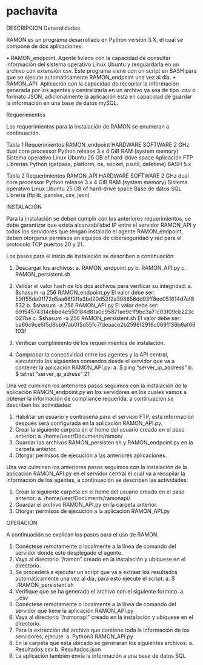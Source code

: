 # pachavita
DESCRIPCION
Generalidades

RAMON es un programa desarrollado en Python versión 3.X, el cuál se compone de dos aplicaciones:

•	RAMON_endpoint. Agente liviano con la capacidad de consultar información del sistema operativo Linux Ubuntu y resguardarla en un archivo con extensión.csv. Este programa viene con un script en BASH para que se ejecute automáticamente RAMON_endpoint una vez al día.
•	RAMON_API. Aplicación con la capacidad de recopilar la información generada por los agentes y centralizarla en un archivo ya sea de tipo .csv o formato JSON, adicionalmente la aplicación esta en capacidad de guardar la información en una base de datos mySQL.

Requerimientos

Los requerimientos para la instalación de RAMON se enumeran a continuación.

Tabla 1 Requerimientos RAMON_endpoint
HARDWARE	SOFTWARE
2 GHz dual core processor	Python reléase 3.x 
4 GiB RAM (system memory)	Sistema operativo Linux Ubuntu
25 GB of hard-drive space	Aplicación FTP 
	Librerias Python (getpass, platform, os, socket, psutil, datetime)
	BASH 5.x

Tabla 2 Requerimientos RAMON_API
HARDWARE	SOFTWARE
2 GHz dual core processor	Python reléase 3.x 
4 GiB RAM (system memory)	Sistema operativo Linux Ubuntu
25 GB of hard-drive space	Base de datos SQL 
	Libreria (ftplib, pandas, csv, json)

INSTALACIÓN

Para la instalación se deben cumplir con los anteriores requerimientos, se debe garantizar que exista alcanzabilidad IP entre el servidor RAMON_API y todos los servidores que tengan instalado el agente RAMON_endpoint, deben otorgarse permisos en equipos de ciberseguridad y red para el protocolo TCP puertos 20 y 21.

Los pasos para el inicio de instalación se describen a continuación:

1.	Descargar los archivos:
a.	RAMON_endpoint.py
b.	RAMON_API.py
c.	RAMON_persistent.sh
2.	Validar el valor hash de los dos archivos para verificar su integridad:
a.	$shasum -a 256 RAMON_endpoint.py 
El valor debe ser: 59ff55da91f72d5aa66f2ffa3bd20d52f2a398656dd93ff8ee051614d7af8532
b.	$shasum -a 256 RAMON_API.py
El valor debe ser: 69154574314cbbd4e550184d81a0c95871ae9c1f9bc3a71c03f09cb223c027be
c.	$shasum -a 256 RAMON_persistent.sh
El valor debe ser: ba66c9ce5f5d8bb97ab0f5d55fc7fdeaace2b2596f2916c0691136b6af66103f
3.	Verificar cumplimiento de los requerimientos de instalación.

4.	Comprobar la conectividad entre los agentes y la API central, ejecutando los siguientes comandos desde el servidor que va a contener la aplicación RAMON_API.py:
a.	$ ping “server_ip_address”
b.	$ telnet “server_ip_adress” 21

Una vez culminan los anteriores pasos seguimos con la instalación de la aplicación RAMON_endpoint.py en los servidores en los cuales vamos a obtener la información de compliance requerida, a continuación se describen las actividades:

1.	Habilitar un usuario y contraseña para el servicio FTP, esta información después será configurada en la aplicación RAMON_API.py.
2.	Crear la siguiente carpeta en el home del usuario creado en el paso anterior:
a.	/home/user/Documents/ramon/
3.	Guardar los archivos RAMON_persisten.sh y RAMON_endpoint.py en la carpeta anterior.
4.	Otorgar permisos de ejecución a las anteriores aplicaciones.

Una vez culminan los anteriores pasos seguimos con la instalación de la aplicación RAMON_API.py en el servidor central el cuál va a recopilar la información de los agentes, a continuación se describen las actividades:

1.	Crear la siguiente carpeta en el home del usuario creado en el paso anterior:
a.	/home/user/Documents/ramonapi/
2.	Guardar el archivo RAMON_API.py en la carpeta anterior.
3.	Otorgar permisos de ejecución a la aplicación RAMON_API.py

OPERACIÓN

A continuación se explican los pasos para el uso de RAMON.

1.	Conéctese remotamente o localmente a la línea de comando del servidor donde este desplegado el agente.
2.	Vaya al directorio “/ramon” creado en la instalación y ubíquese en el directorio.
3.	Se procederá a ejecutar un script que va a extraer los resultados automáticamente una vez al día, para esto ejecute el script:
a.	$ ./RAMON_persistent.sh
4.	Verifique que se ha generado el archivo con el siguiente formato:
a.	<IP de servidor>_<AAAA-MM-DD>.csv
5.	Conéctese remotamente o localmente a la línea de comando del servidor que tiene la aplicación RAMON_API.py
6.	Vaya al directorio “/ramonapi” creado en la instalación y ubíquese en el directorio.
7.	Para la extracción del archivo que contiene toda la información de los servidores, ejecute:
a.	Python3 RAMON_API.py
8.	En la carpeta que esta ubicado se generaran los siguientes archivos:
a.	Resultados.csv
b.	Resultados.json
9.	La aplicación también envía la información a una base de datos SQL
